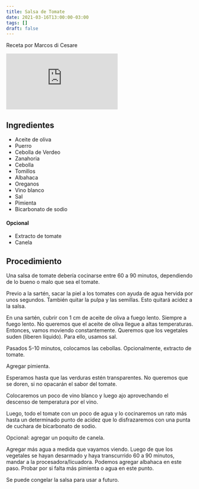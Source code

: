 ```yaml
---
title: Salsa de Tomate
date: 2021-03-16T13:00:00-03:00
tags: []
draft: false
---
```


Receta por Marcos di Cesare

<div class="youtube-container"><iframe src="https://www.youtube.com/embed/HBKwA6u0A74" frameborder="0" allow="accelerometer; autoplay; clipboard-write; encrypted-media; gyroscope; picture-in-picture" allowfullscreen></iframe></div>

## Ingredientes

- Aceite de oliva
- Puerro
- Cebolla de Verdeo
- Zanahoria
- Cebolla
- Tomillos
- Albahaca
- Oreganos
- Vino blanco
- Sal
- Pimienta
- Bicarbonato de sodio

#### Opcional

- Extracto de tomate
- Canela

## Procedimiento

Una salsa de tomate debería cocinarse entre 60 a 90 minutos, dependiendo de lo bueno o malo que sea el tomate.

Previo a la sartén, sacar la piel a los tomates con ayuda de agua hervida por unos segundos. También quitar la pulpa y las semillas. Esto quitará acidez a la salsa.

En una sartén, cubrir con 1 cm de aceite de oliva a fuego lento. Siempre a fuego lento. No queremos que el aceite de oliva llegue a altas temperaturas. Entonces, vamos moviendo constantemente. 
Queremos que los vegetales suden (liberen líquido). Para ello, usamos sal.

Pasados 5-10 minutos, colocamos las cebollas. Opcionalmente, extracto de tomate.

Agregar pimienta.

Esperamos hasta que las verduras estén transparentes. No queremos que se doren, si no opacarán el sabor del tomate.

Colocaremos un poco de vino blanco y luego ajo aprovechando el descenso de temperatura por el vino.

Luego, todo el tomate con un poco de agua y lo cocinaremos un rato más hasta un determinado punto de acidez que lo disfrazaremos con una punta de cuchara de bicarbonato de sodio.

Opcional: agregar un poquito de canela.

Agregar más agua a medida que vayamos viendo. Luego de que los vegetales se hayan desarmado y haya transcurrido 60 a 90 minutos, mandar a la procesadora/licuadora. Podemos agregar albahaca en este paso. Probar por si falta más pimienta o agua en este punto.

Se puede congelar la salsa para usar a futuro.
